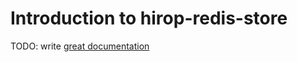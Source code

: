 # Introduction to hirop-redis-store

TODO: write [great documentation](http://jacobian.org/writing/great-documentation/what-to-write/)
